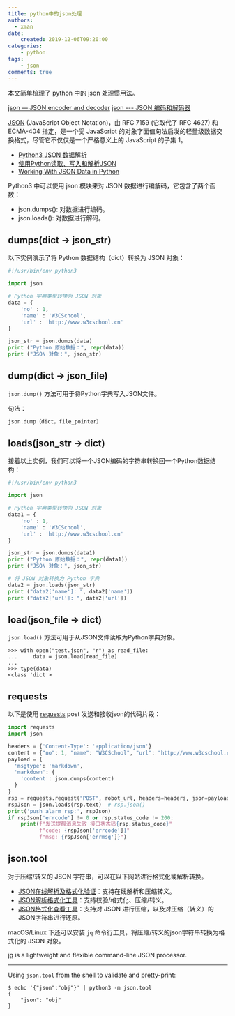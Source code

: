 ```yaml
---
title: python中的json处理
authors:
  - xman
date:
    created: 2019-12-06T09:20:00
categories:
    - python
tags:
    - json
comments: true
---
```


本文简单梳理了 python 中的 json 处理惯用法。

<!-- more -->

[json — JSON encoder and decoder](https://docs.python.org/3/library/json.html)
[json --- JSON 编码和解码器](https://docs.python.org/zh-cn/3/library/json.html)

[JSON](https://www.json.org/json-en.html) (JavaScript Object Notation)，由 RFC 7159 (它取代了 RFC 4627) 和 ECMA-404 指定，是一个受 JavaScript 的对象字面值句法启发的轻量级数据交换格式，尽管它不仅仅是一个严格意义上的 JavaScript 的子集 1。

- [Python3 JSON 数据解析](https://www.w3cschool.cn/python3/python3-json.html)
- [使用Python读取、写入和解析JSON](https://cloud.tencent.com/developer/article/1654900)
- [Working With JSON Data in Python](https://realpython.com/python-json/)

Python3 中可以使用 json 模块来对 JSON 数据进行编解码，它包含了两个函数：

- json.dumps(): 对数据进行编码。
- json.loads(): 对数据进行解码。

## dumps(dict -> json_str)

以下实例演示了将 Python 数据结构（dict）转换为 JSON 对象：

```Python
#!/usr/bin/env python3

import json

# Python 字典类型转换为 JSON 对象
data = {
    'no' : 1,
    'name' : 'W3CSchool',
    'url' : 'http://www.w3cschool.cn'
}

json_str = json.dumps(data)
print ("Python 原始数据：", repr(data))
print ("JSON 对象：", json_str)
```

## dump(dict -> json_file)

`json.dump()` 方法可用于将Python字典写入JSON文件。

句法：

```Python
json.dump（dict，file_pointer）
```

## loads(json_str -> dict)

接着以上实例，我们可以将一个JSON编码的字符串转换回一个Python数据结构：

```Python
#!/usr/bin/env python3

import json

# Python 字典类型转换为 JSON 对象
data1 = {
    'no' : 1,
    'name' : 'W3CSchool',
    'url' : 'http://www.w3cschool.cn'
}

json_str = json.dumps(data1)
print ("Python 原始数据：", repr(data1))
print ("JSON 对象：", json_str)

# 将 JSON 对象转换为 Python 字典
data2 = json.loads(json_str)
print ("data2['name']: ", data2['name'])
print ("data2['url']: ", data2['url'])
```

## load(json_file -> dict)

`json.load()` 方法可用于从JSON文件读取为Python字典对象。

```Shell
>>> with open("test.json", "r") as read_file:
...     data = json.load(read_file)
...
>>> type(data)
<class 'dict'>
```

## requests

以下是使用 [requests](https://requests.readthedocs.io/en/latest/) post 发送和接收json的代码片段：

```Python
import requests
import json

headers = {'Content-Type': 'application/json'}
content = {"no": 1, "name": "W3CSchool", "url": "http://www.w3cschool.cn"}
payload = {
  'msgtype': 'markdown',
  'markdown': {
    'content': json.dumps(content)
  }
}
rsp = requests.request("POST", robot_url, headers=headers, json=payload)
rspJson = json.loads(rsp.text)  # rsp.json()
print('push_alarm rsp:', rspJson)
if rspJson['errcode'] != 0 or rsp.status_code != 200:
    print(f"发送提醒消息失败 接口状态码{rsp.status_code}"
          f"code: {rspJson['errcode']}"
          f"msg: {rspJson['errmsg']}")
```

## json.tool

对于压缩/转义的 JSON 字符串，可以在以下网站进行格式化或解析转换。

- [JSON在线解析及格式化验证](https://www.json.cn/)：支持在线解析和压缩转义。
- [JSON解析格式化工具](https://www.sojson.com/)：支持校验/格式化、压缩/转义。
- [JSON格式化查看工具](https://www.baidufe.com/fehelper/json-format/index.html)：支持对 JSON 进行压缩，以及对压缩（转义）的JSON字符串进行还原。

macOS/Linux 下还可以安装 `jq` 命令行工具，将压缩/转义的json字符串转换为格式化的 JSON 对象。

[jq](https://stedolan.github.io/jq/) is a lightweight and flexible command-line JSON processor.

---

Using `json.tool` from the shell to validate and pretty-print:

```Shell
$ echo '{"json":"obj"}' | python3 -m json.tool
{
    "json": "obj"
}
```
